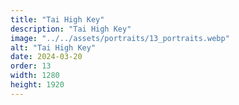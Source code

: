 ```yaml
---
title: "Tai High Key"
description: "Tai High Key"
image: "../../assets/portraits/13_portraits.webp"
alt: "Tai High Key"
date: 2024-03-20
order: 13
width: 1280
height: 1920
---
```

